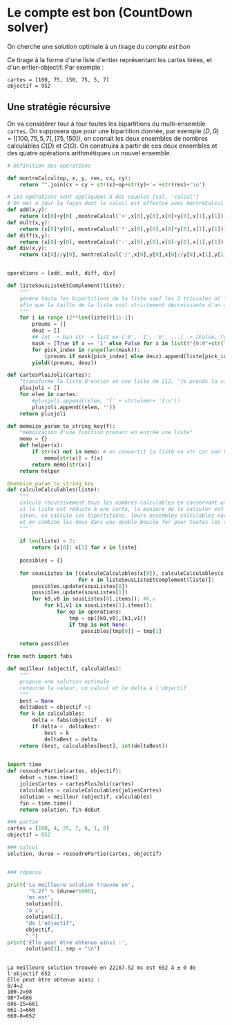 # Le compte est bon (CountDown solver)

On cherche une solution optimale à un tirage du *compte est bon*

Ce tirage à la forme d'une liste d'entier représentant les cartes tirées, et d'un entier-objectif.
Par exemple :
```
cartes = [100, 75, 150, 75, 5, 7]
objectif = 952
```

## Une stratégie récursive

On va considérer tour à tour toutes les bipartitions du multi-ensemble `cartes`. On supposera que pour une bipartition donnée, par exemple $(D, G) = ([100, 75, 5, 7], [75, 150])$, on connait les deux ensembles de nombres calculables $C(D)$ et $C(G)$. On construira à partir de ces deux ensembles et des quatre opérations arithmétiques un nouvel ensemble. 


```python
# Définition des opérations

def montreCalcul(op, x, y, res, cx, cy):
    return "".join(cx + cy + str(x)+op+str(y)+'='+str(res)+'\n')

# Les opérations sont appliquées à des couples [val, 'calcul']
# On met à jour la façon dont le calcul est effectué avec montreCalcul
def add(x,y):
    return (x[0]+y[0] ,montreCalcul('+',x[0],y[0],x[0]+y[0],x[1],y[1]))
def mult(x,y):
    return (x[0]*y[0], montreCalcul('*',x[0],y[0],x[0]*y[0],x[1],y[1]))
def diff(x,y):
    return (x[0]-y[0], montreCalcul('-',x[0],y[0],x[0]-y[0],x[1],y[1])) if x[0]-y[0] >= 0 else None
def div(x,y):
    return (x[0]//y[0], montreCalcul('/',x[0],y[0],x[0]//y[0],x[1],y[1])) if y[0] != 0 and x[0]%y[0] == 0 else None


operations = [add, mult, diff, div]
```


```python
def listeSousListeEtComplement(liste):
    """
    génère toute les bipartitions de la liste sauf les 2 triviales où l'une est vide
    afin que la taille de la liste soit strictement décroissante d'un appel récursif à l'autre
    """
    for i in range (2**len(liste))[1:-1]:
        preums = []
        deuz = []
        ## int -> bin str -> list ex ['0', '1', '0', ...] -> [False, True, False, ...]
        mask = [True if x == '1' else False for x in list(("{0:0"+str(len(liste))+"b}").format(i))]
        for pick_index in range(len(mask)):
            (preums if mask[pick_index] else deuz).append(liste[pick_index])
        yield((preums, deuz))
```


```python
def cartesPlusJoli(cartes):
    "transforme la liste d'entier en une liste de [12, 'je prends la carte 12\n']"
    plusjoli = []
    for elem in cartes:
        #plusjoli.append((elem, '[' + str(elem)+ ']\n'))
        plusjoli.append((elem, ''))
    return plusjoli
```


```python
def memoize_param_to_string_key(f):
    "mémoïzation d'une fonction prenant en entrée une liste"
    memo = {}
    def helper(x):
        if str(x) not in memo: # on convertit la liste en str car non hashable        
            memo[str(x)] = f(x)
        return memo[str(x)]
    return helper
```


```python
@memoize_param_to_string_key
def calculeCalculables(liste):
    """
    calcule récursivement tous les nombres calculables en conservant une manière de le calculer
    si la liste est réduite à une carte, la manière de le calculer est triviale,
    sinon, on calcule les bipartitions, leurs ensembles calculables récursivements,
    et on combine les deux dans une double boucle for pour toutes les opérations + - -' * / /'
    """
    
    if len(liste) < 2:
        return {x[0]: x[1] for x in liste}
    
    possibles = {}
    
    for sousListes in [(calculeCalculables(x[0]), calculeCalculables(x[1]))
                       for x in listeSousListeEtComplement(liste)]:
        possibles.update(sousListes[0])
        possibles.update(sousListes[1])
        for k0,v0 in sousListes[0].items(): #k,v
            for k1,v1 in sousListes[1].items():
                for op in operations:
                    tmp = op([k0,v0],[k1,v1])
                    if tmp is not None:
                        possibles[tmp[0]] = tmp[1]  
    
    return possibles
```


```python
from math import fabs

def meilleur (objectif, calculables):
    """
    propose une solution optimale
    retourne la valeur, un calcul et le delta à l'objectif
    """
    best = None
    deltaBest = objectif +1
    for k in calculables:
        delta = fabs(objectif - k)
        if delta <  deltaBest:
            best = k
            deltaBest = delta
    return (best, calculables[best], int(deltaBest))
            
```


```python
import time
def resoudrePartie(cartes, objectif):
    debut = time.time()
    joliesCartes = cartesPlusJoli(cartes)
    calculables = calculeCalculables(joliesCartes)
    solution = meilleur (objectif, calculables)
    fin = time.time()
    return solution, fin-debut
```


```python
### partie
cartes = [100, 4, 25, 7, 8, 1, 8]
objectif = 652

### calcul
solution, duree = resoudrePartie(cartes, objectif)


### réponse

print('La meilleure solution trouvée en',
       "%.2f" % (duree*1000),
      'ms est',
      solution[0],
      'à ±',
      solution[2],
      "de l'objectif",
      objectif,
      ".")
print('Elle peut être obtenue ainsi :',
      solution[1], sep = "\n")
    
```

    La meilleure solution trouvée en 22167.52 ms est 652 à ± 0 de l'objectif 652 .
    Elle peut être obtenue ainsi :
    8/4=2
    100-2=98
    98*7=686
    686-25=661
    661-1=660
    660-8=652
